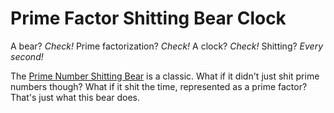 Prime Factor Shitting Bear Clock
================================

A bear?  _Check!_
Prime factorization? _Check!_
A clock?  _Check!_
Shitting? _Every second!_

The [Prime Number Shitting Bear](http://alpha61.com/primenumbershittingbear/) is a classic.  What if it didn't just shit prime numbers though?  What if it shit the time, represented as a prime factor?  That's just what this bear does.
